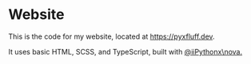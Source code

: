 # Website

This is the code for my website, located at https://pyxfluff.dev.

It uses basic HTML, SCSS, and TypeScript, built with [@iiPythonx\nova.](https://github.com/iipythonx/nova)
